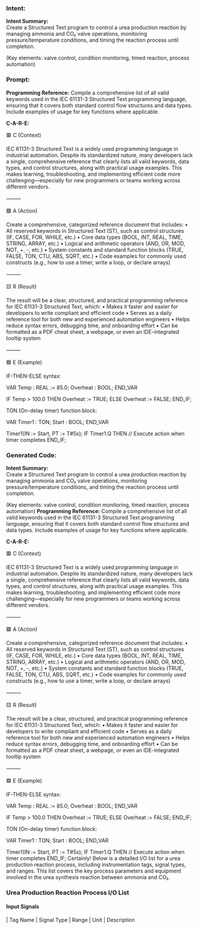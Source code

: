 ### Intent:
**Intent Summary:**  
Create a Structured Text program to control a urea production reaction by managing ammonia and CO₂ valve operations, monitoring pressure/temperature conditions, and timing the reaction process until completion.  

(Key elements: valve control, condition monitoring, timed reaction, process automation)

### Prompt:
**Programming Reference:**
Compile a comprehensive list of all valid keywords used in the IEC 61131-3 Structured Text programming language, ensuring that it covers both standard control flow structures and data types. Include examples of usage for key functions where applicable.

**C-A-R-E:**

🟥 C (Context)

IEC 61131-3 Structured Text is a widely used programming language in industrial automation. Despite its standardized nature, many developers lack a single, comprehensive reference that clearly lists all valid keywords, data types, and control structures, along with practical usage examples. This makes learning, troubleshooting, and implementing efficient code more challenging—especially for new programmers or teams working across different vendors.

⸻

🟩 A (Action)

Create a comprehensive, categorized reference document that includes:
	•	All reserved keywords in Structured Text (ST), such as control structures (IF, CASE, FOR, WHILE, etc.)
	•	Core data types (BOOL, INT, REAL, TIME, STRING, ARRAY, etc.)
	•	Logical and arithmetic operators (AND, OR, MOD, NOT, +, -, etc.)
	•	System constants and standard function blocks (TRUE, FALSE, TON, CTU, ABS, SQRT, etc.)
	•	Code examples for commonly used constructs (e.g., how to use a timer, write a loop, or declare arrays)

⸻

🟨 R (Result)

The result will be a clear, structured, and practical programming reference for IEC 61131-3 Structured Text, which:
	•	Makes it faster and easier for developers to write compliant and efficient code
	•	Serves as a daily reference tool for both new and experienced automation engineers
	•	Helps reduce syntax errors, debugging time, and onboarding effort
	•	Can be formatted as a PDF cheat sheet, a webpage, or even an IDE-integrated tooltip system

⸻

🟦 E (Example)

IF-THEN-ELSE syntax:

VAR
  Temp : REAL := 85.0;
  Overheat : BOOL;
END_VAR

IF Temp > 100.0 THEN
  Overheat := TRUE;
ELSE
  Overheat := FALSE;
END_IF;

TON (On-delay timer) function block:

VAR
  Timer1 : TON;
  Start  : BOOL;
END_VAR

Timer1(IN := Start, PT := T#5s);
IF Timer1.Q THEN
  // Execute action when timer completes
END_IF;

### Generated Code:
**Intent Summary:**  
Create a Structured Text program to control a urea production reaction by managing ammonia and CO₂ valve operations, monitoring pressure/temperature conditions, and timing the reaction process until completion.  

(Key elements: valve control, condition monitoring, timed reaction, process automation)
**Programming Reference:**
Compile a comprehensive list of all valid keywords used in the IEC 61131-3 Structured Text programming language, ensuring that it covers both standard control flow structures and data types. Include examples of usage for key functions where applicable.

**C-A-R-E:**

🟥 C (Context)

IEC 61131-3 Structured Text is a widely used programming language in industrial automation. Despite its standardized nature, many developers lack a single, comprehensive reference that clearly lists all valid keywords, data types, and control structures, along with practical usage examples. This makes learning, troubleshooting, and implementing efficient code more challenging—especially for new programmers or teams working across different vendors.

⸻

🟩 A (Action)

Create a comprehensive, categorized reference document that includes:
	•	All reserved keywords in Structured Text (ST), such as control structures (IF, CASE, FOR, WHILE, etc.)
	•	Core data types (BOOL, INT, REAL, TIME, STRING, ARRAY, etc.)
	•	Logical and arithmetic operators (AND, OR, MOD, NOT, +, -, etc.)
	•	System constants and standard function blocks (TRUE, FALSE, TON, CTU, ABS, SQRT, etc.)
	•	Code examples for commonly used constructs (e.g., how to use a timer, write a loop, or declare arrays)

⸻

🟨 R (Result)

The result will be a clear, structured, and practical programming reference for IEC 61131-3 Structured Text, which:
	•	Makes it faster and easier for developers to write compliant and efficient code
	•	Serves as a daily reference tool for both new and experienced automation engineers
	•	Helps reduce syntax errors, debugging time, and onboarding effort
	•	Can be formatted as a PDF cheat sheet, a webpage, or even an IDE-integrated tooltip system

⸻

🟦 E (Example)

IF-THEN-ELSE syntax:

VAR
  Temp : REAL := 85.0;
  Overheat : BOOL;
END_VAR

IF Temp > 100.0 THEN
  Overheat := TRUE;
ELSE
  Overheat := FALSE;
END_IF;

TON (On-delay timer) function block:

VAR
  Timer1 : TON;
  Start  : BOOL;
END_VAR

Timer1(IN := Start, PT := T#5s);
IF Timer1.Q THEN
  // Execute action when timer completes
END_IF;
Certainly! Below is a detailed I/O list for a urea production reaction process, including instrumentation tags, signal types, and ranges. This list covers the key process parameters and equipment involved in the urea synthesis reaction between ammonia and CO₂.

### Urea Production Reaction Process I/O List

#### Input Signals

| Tag Name                  | Signal Type | Range                  | Unit | Description
